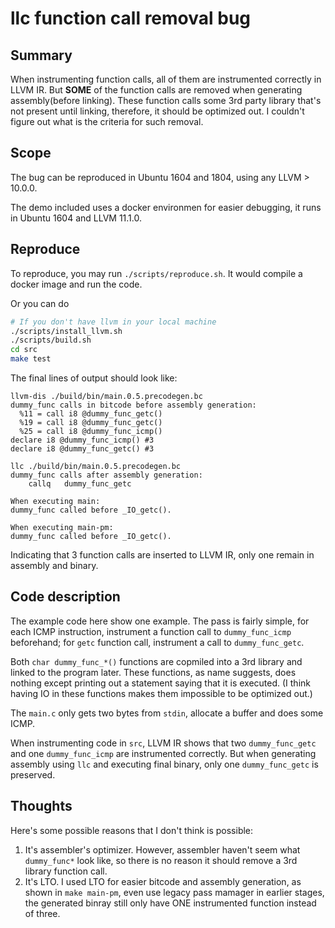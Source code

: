 # llc function call removal bug

## Summary

When instrumenting function calls, all of them are instrumented correctly in LLVM IR.
But __SOME__ of the function calls are removed when generating assembly(before linking).
These function calls some 3rd party library that's not present until linking, therefore, it should be optimized out.
I couldn't figure out what is the criteria for such removal.

## Scope

The bug can be reproduced in Ubuntu 1604 and 1804, using any LLVM > 10.0.0.

The demo included uses a docker environmen for easier debugging, it runs in Ubuntu 1604 and LLVM 11.1.0.

## Reproduce

To reproduce, you may run `./scripts/reproduce.sh`.
It would compile a docker image and run the code.

Or you can do 

```sh
# If you don't have llvm in your local machine
./scripts/install_llvm.sh
./scripts/build.sh
cd src
make test
```

The final lines of output should look like:

```
llvm-dis ./build/bin/main.0.5.precodegen.bc 
dummy_func calls in bitcode before assembly generation: 
  %11 = call i8 @dummy_func_getc()
  %19 = call i8 @dummy_func_getc()
  %25 = call i8 @dummy_func_icmp()
declare i8 @dummy_func_icmp() #3
declare i8 @dummy_func_getc() #3

llc ./build/bin/main.0.5.precodegen.bc 
dummy_func calls after assembly generation: 
	callq	dummy_func_getc

When executing main: 
dummy_func called before _IO_getc().

When executing main-pm: 
dummy_func called before _IO_getc().
```

Indicating that 3 function calls are inserted to LLVM IR, only one remain in assembly and binary.

## Code description

The example code here show one example.
The pass is fairly simple, for each ICMP instruction, instrument a function call to `dummy_func_icmp` beforehand; for `getc` function call, instrument a call to `dummy_func_getc`.

Both `char dummy_func_*()` functions are copmiled into a 3rd library and linked to the program later.
These functions, as name suggests, does nothing except printing out a statement saying that it is executed.
(I think having IO in these functions makes them impossible to be optimized out.)

The `main.c` only gets two bytes from `stdin`, allocate a buffer and does some ICMP.

When instrumenting code in `src`, LLVM IR shows that two `dummy_func_getc` and one `dummy_func_icmp` are instrumented correctly.
But when generating assembly using `llc` and executing final binary, only one `dummy_func_getc` is preserved.

## Thoughts

Here's some possible reasons that I don't think is possible:

1. It's assembler's optimizer. However, assembler haven't seem what `dummy_func*` look like, so there is no reason it should remove a 3rd library function call.
2. It's LTO. I used LTO for easier bitcode and assembly generation, as shown in `make main-pm`, even use legacy pass mamager in earlier stages, the generated binray still only have ONE instrumented function instead of three.
